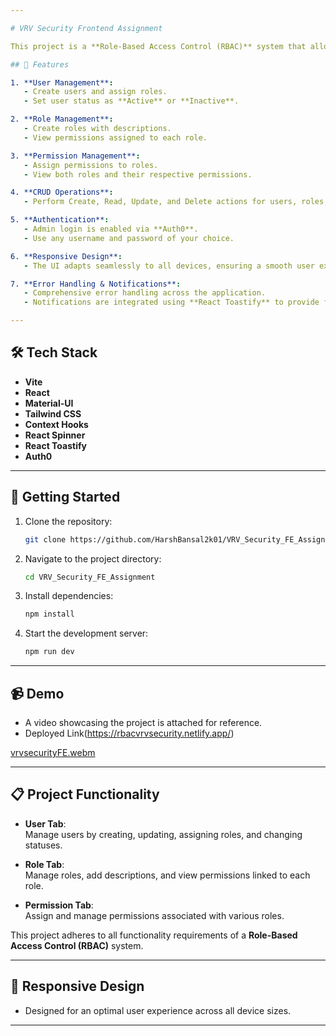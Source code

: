 ```yaml
---

# VRV Security Frontend Assignment

This project is a **Role-Based Access Control (RBAC)** system that allows for the management of users, roles, and permissions with a responsive and user-friendly UI.

## 🌟 Features

1. **User Management**:  
   - Create users and assign roles.  
   - Set user status as **Active** or **Inactive**.  

2. **Role Management**:  
   - Create roles with descriptions.  
   - View permissions assigned to each role.  

3. **Permission Management**:  
   - Assign permissions to roles.  
   - View both roles and their respective permissions.  

4. **CRUD Operations**:  
   - Perform Create, Read, Update, and Delete actions for users, roles, and permissions.  

5. **Authentication**:  
   - Admin login is enabled via **Auth0**.  
   - Use any username and password of your choice.  

6. **Responsive Design**:  
   - The UI adapts seamlessly to all devices, ensuring a smooth user experience.  

7. **Error Handling & Notifications**:  
   - Comprehensive error handling across the application.  
   - Notifications are integrated using **React Toastify** to provide feedback.  

---
```


## 🛠️ Tech Stack

- **Vite**  
- **React**  
- **Material-UI**  
- **Tailwind CSS**  
- **Context Hooks**  
- **React Spinner**  
- **React Toastify**  
- **Auth0**  

---

## 🚀 Getting Started

1. Clone the repository:  
   ```bash
   git clone https://github.com/HarshBansal2k01/VRV_Security_FE_Assignment
   ```
2. Navigate to the project directory:  
   ```bash
   cd VRV_Security_FE_Assignment
   ```
3. Install dependencies:  
   ```bash
   npm install
   ```
4. Start the development server:  
   ```bash
   npm run dev
   ```

---

## 📹 Demo

- A video showcasing the project is attached for reference.
- Deployed Link(https://rbacvrvsecurity.netlify.app/)

[vrvsecurityFE.webm](https://github.com/user-attachments/assets/c8d5f825-8029-42d5-9191-2137bb1f8062)

---

## 📋 Project Functionality

- **User Tab**:  
  Manage users by creating, updating, assigning roles, and changing statuses.  

- **Role Tab**:  
  Manage roles, add descriptions, and view permissions linked to each role.  

- **Permission Tab**:  
  Assign and manage permissions associated with various roles.  

This project adheres to all functionality requirements of a **Role-Based Access Control (RBAC)** system.  

---

## 📱 Responsive Design

- Designed for an optimal user experience across all device sizes.  

---

